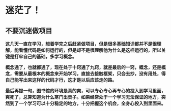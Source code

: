 # 迷茫了！

## 不要沉迷做项目 
**这几天一直在学习，想着学完之后赶紧做项目，但是很多基础知识都并不是很理解，能看懂代码是如何运行的，但是却不是很理解他为什么是这样运行的，所以关键是打牢自己的基础，多学习概念。**

**概念通了，也就都通了，现在处于十窍通了九窍，就差最后的一窍，概念，还是概念，需要从最根本的概念来开始学习，直接去接触框架，只会去抄，没有用处，得自己能写出来这样的代码才行，这才是以后应该走的路。**

**最后再提一句，图书馆的环境是真的爽，可以专心专心再专心的投入到学习里面，爽死了，总算知道为什么寒门出贵子。如果经常处于一个学习无法保证的地方，突然到了一个学习可以十分稳定的地方，十分把握这个机会，全身心投入到里面来。**